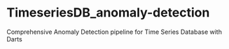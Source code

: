 # TimeseriesDB_anomaly-detection
Comprehensive Anomaly Detection pipeline for Time Series Database with Darts
